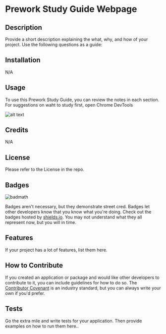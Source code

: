 # Prework Study Guide Webpage

## Description

Provide a short description explaining the what, why, and how of your project. Use the following questions as a guide:



## Installation

N/A

## Usage

To use this Prework Study Guide, you can review the notes in each section. For suggestions on waht to study first, open Chrome DevTools

![alt text](assets/images/screenshot.png)

## Credits

N/A

## License

Please refer to the License in the repo.

## Badges

![badmath](https://img.shields.io/github/languages/top/nielsenjared/badmath)

Badges aren't necessary, but they demonstrate street cred. Badges let other developers know that you know what you're doing. Check out the badges hosted by [shields.io](https://shields.io/). You may not understand what they all represent now, but you will in time.

## Features

If your project has a lot of features, list them here.

## How to Contribute

If you created an application or package and would like other developers to contribute to it, you can include guidelines for how to do so. The [Contributor Covenant](https://www.contributor-covenant.org/) is an industry standard, but you can always write your own if you'd prefer.

## Tests

Go the extra mile and write tests for your application. Then provide examples on how to run them here..
